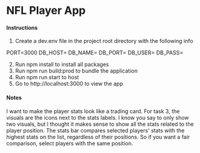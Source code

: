 # NFL Player App

#### Instructions
1. Create a dev.env file in the project root directory with the following info

PORT=3000
DB_HOST=<insert host>
DB_NAME=<insert database name>
DB_PORT=<insert database port>
DB_USER=<insert username>
DB_PASS=<insert password>

2. Run npm install to install all packages
3. Run npm run build:prod to bundle the application
4. Run npm run start to host
5. Go to http://localhost:3000 to view the app


#### Notes
I want to make the player stats look like a trading card. For task 3, the visuals are the icons next to the stats labels. I know you say to only show two visuals, but I thought it makes sense to show all the stats related to the player position.
The stats bar compares selected players' stats with the highest stats on the list, regardless of their positions. So if you want a fair comparison, select players with the same position.

